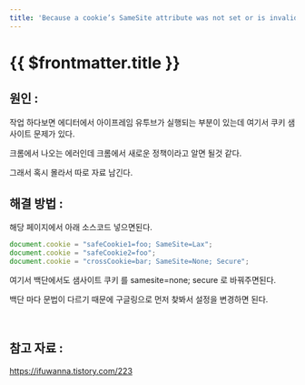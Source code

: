 ```yaml
---
title: 'Because a cookie’s SameSite attribute was not set or is invalid'
---
```


# {{ $frontmatter.title }}


## 원인 : 

작업 하다보면 에디터에서 아이프레임 유투브가 실행되는 부분이 있는데 여기서 쿠키 샘 사이트 문제가 있다.

크롬에서 나오는 에러인데  크롬에서 새로운 정책이라고 알면 될것 같다.


그래서 혹시 몰라서 따로 자료 남긴다.


## 해결 방법 : 


해당 페이지에서 아래 소스코드 넣으면된다.

```js
document.cookie = "safeCookie1=foo; SameSite=Lax"; 
document.cookie = "safeCookie2=foo"; 
document.cookie = "crossCookie=bar; SameSite=None; Secure";
```




여기서 백단에서도 샘사이트 쿠키 를 samesite=none; secure 로 바꿔주면된다.

백단 마다 문법이 다르기 때문에 구글링으로 먼저 찾봐서 설정을 변경하면 된다.

​
## 참고 자료 :

https://ifuwanna.tistory.com/223